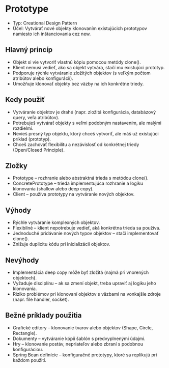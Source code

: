 # Prototype
- Typ: Creational Design Pattern
- Účel: Vytvárať nové objekty klonovaním existujúcich prototypov namiesto ich inštanciovania cez new.

## Hlavný princíp
- Objekt si vie vytvoriť vlastnú kópiu pomocou metódy clone().
- Klient nemusí vedieť, ako sa objekt vytvára, stačí mu existujúci prototyp.
- Podporuje rýchle vytváranie zložitých objektov (s veľkým počtom atribútov alebo konfigurácií).
- Umožňuje klonovať objekty bez väzby na ich konkrétne triedy.

## Kedy použiť
- Vytváranie objektov je drahé (napr. zložitá konfigurácia, databázový query, veľa atribútov).
- Potrebuješ vytvárať objekty s veľmi podobným nastavením, ale malými rozdielmi.
- Nevieš presný typ objektu, ktorý chceš vytvoriť, ale máš už existujúci príklad (prototyp).
- Chceš zachovať flexibilitu a nezávislosť od konkrétnej triedy (Open/Closed Principle).

## Zložky
- Prototype – rozhranie alebo abstraktná trieda s metódou clone().
- ConcretePrototype – trieda implementujúca rozhranie a logiku klonovania (shallow alebo deep copy).
- Client – používa prototypy na vytváranie nových objektov.

## Výhody
- Rýchle vytváranie komplexných objektov.
- Flexibilné – klient nepotrebuje vedieť, aká konkrétna trieda sa používa.
- Jednoduché pridávanie nových typov objektov – stačí implementovať clone().
- Znižuje duplicitu kódu pri inicializácii objektov.

## Nevýhody
- Implementácia deep copy môže byť zložitá (najmä pri vnorených objektoch).
- Vyžaduje disciplínu – ak sa zmení objekt, treba upraviť aj logiku jeho klonovania.
- Riziko problémov pri klonovaní objektov s väzbami na vonkajšie zdroje (napr. file handler, socket).

## Bežné príklady použitia
- Grafické editory – klonovanie tvarov alebo objektov (Shape, Circle, Rectangle).
- Dokumenty – vytváranie kópií šablón s predvyplnenými údajmi.
- Hry – klonovanie postáv, nepriateľov alebo zbraní s podobnou konfiguráciou.
- Spring Bean definície – konfiguračné prototypy, ktoré sa replikujú pri každom použití.